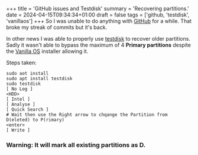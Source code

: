 +++
title = 'GitHub issues and Testdisk'
summary = 'Recovering partitions.'
date = 2024-04-15T09:34:34+01:00
draft = false
tags = ['github, 'testdisk', 'vanillaos']
+++
So I was unable to do anything with [GitHub](https://github.com/) for a while. That broke my streak of commits but it's back.

In other news I was able to properly use [testdisk](https://html.duckduckgo.com/html?q=twstdiskk) to recover older partitions. Sadly it wasn't able to bypass the maximum of 4 **Primary partitions** despite the [Vanilla OS](https://vanillaos.org/) installer allowing it.

Steps taken:
```
sudo aot install
sudo apt install testdisk
sudo testdisk
[ No Log ]
<HDD>
[ Intel ]
[ Analyse ]
[ Quick Search ]
# Wait then use the Right arrow to chqange the Partition from D(eleted) to P(rimary)
<enter>
[ Write ]
```

### Warning: It will mark all existing partitions as **D**.
